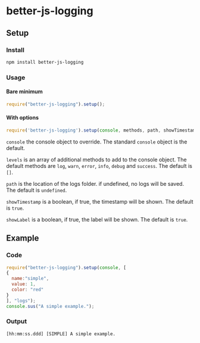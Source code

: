 # better-js-logging

## Setup

### Install

```bash
npm install better-js-logging
```

### Usage

#### Bare minimum

```javascript
require("better-js-logging").setup();
```

#### With options

```javascript
require('better-js-logging').setup(console, methods, path, showTimestamp, showLabel);
```

`console` the console object to override. The standard `console` object is the default.

`levels` is an array of additional methods to add to the console object. The default methods are `log`, `warn`, `error`, `info`, `debug` and `success`. The default is `[]`.

`path` is the location of the logs folder. if undefined, no logs will be saved. The default is `undefined`.

`showTimestamp` is a boolean, if true, the timestamp will be shown. The default is `true`.

`showLabel` is a boolean, if true, the label will be shown. The default is `true`.

## Example

### Code

```javascript
require("better-js-logging").setup(console, [
{
  name:"simple",
  value: 1,
  color: "red"
}
], "logs");
console.sus("A simple example.");
```

### Output

```txt
[hh:mm:ss.ddd] [SIMPLE] A simple example.
```
